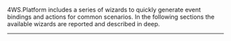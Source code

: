 4WS.Platform includes a series of wizards to quickly generate event bindings and actions for common scenarios.
In the following sections the available wizards are reported and described in deep.


                

---


